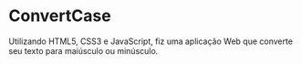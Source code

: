 # ConvertCase
Utilizando HTML5, CSS3 e JavaScript, fiz uma aplicação Web que converte seu texto para maiúsculo ou minúsculo.
